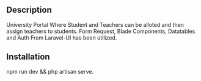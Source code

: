 ## Description

University Portal Where Student and Teachers can be alloted and then assign teachers to students. 
Form Request, Blade Components, Datatables and Auth From Laravel-UI has been utilized.

## Installation

npm run dev && php artisan serve.